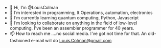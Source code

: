 - 👋 Hi, I’m @LouisColman
- 👀 I’m interested in programming, It Operations, automation, electronics
- 🌱 I’m currently learning quantum computing, Python, Javascript
- 💞️ I’m looking to collaborate on anything in the field of low-level computing. I've been an assembler programmer for 40 years.
- 📫 How to reach me ....no social media. I've got not time for that. An old-fashioned e-mail will do Louis.Colman@gmail.com

<!---
LouisColman/LouisColman is a ✨ special ✨ repository because its `README.md` (this file) appears on your GitHub profile.
You can click the Preview link to take a look at your changes.
--->


